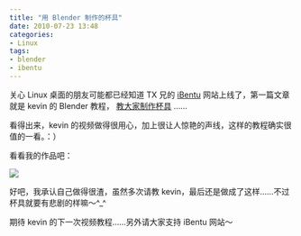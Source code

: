 ```yaml
---
title: "用 Blender 制作的杯具"
date: 2010-07-23 13:48
categories:
- Linux
tags:
- blender
- ibentu
---
```


关心 Linux 桌面的朋友可能都已经知道 TX 兄的
[iBentu](http://www.ibentu.org/) 网站上线了，第一篇文章就是 kevin 的
Blender 教程，
[教大家制作杯具](http://www.ibentu.org/2010/07/22/make-ubuntucup-blender-part1.html)
……

看得出来，kevin
的视频做得很用心，加上很让人惊艳的声线，这样的教程确实很值的一看。：）

看看我的作品吧：

![](http://lh3.ggpht.com/_6pI9N0iQzXE/TEmcg4ZmrjI/AAAAAAAAAtc/FpqqM1d8HYw/blender-cup.png?imgmax=800)

好吧，我承认自己做得很渣，虽然多次请教
kevin，最后还是做成了这样……不过杯具就要有悲剧的样嘛～^\_^

期待 kevin 的下一次视频教程……另外请大家支持 iBentu 网站～

